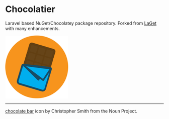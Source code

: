 # Chocolatier

Laravel based NuGet/Chocolatey package repository. Forked from [LaGet](https://github.com/ikkentim/LaGet) with many enhancements.


<img src="https://github.com/MelonSmasher/Chocolatier/raw/master/logo.png" alt="logo" style="width: 200px;"/>

---




[chocolate bar](https://thenounproject.com/term/chocolate/621397/) icon by Christopher Smith from the Noun Project.